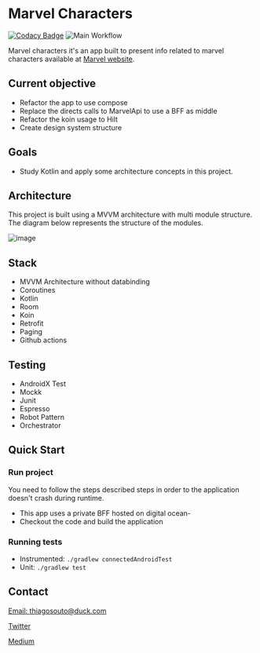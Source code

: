 # Marvel Characters

[![Codacy Badge](https://app.codacy.com/project/badge/Grade/1cf3763119e849af8a12f681635b76f1)](https://www.codacy.com/gh/othiagosouto/MarvelPoc/dashboard?utm_source=github.com&amp;utm_medium=referral&amp;utm_content=othiagosouto/MarvelPoc&amp;utm_campaign=Badge_Grade)
![Main Workflow](https://github.com/othiagosouto/marvelpoc/workflows/Main/badge.svg)

Marvel characters it's an app built to present info related to marvel characters available at [Marvel website](https://developer.marvel.com/docs).

## Current objective

-   Refactor the app to use compose
-   Replace the directs calls to MarvelApi to use a BFF as middle
-   Refactor the koin usage to Hilt
-   Create design system structure

## Goals

-   Study Kotlin and apply some architecture concepts in this project.

## Architecture

This project is built using a MVVM architecture with multi module structure. The diagram below represents the structure of the modules.

![image](https://user-images.githubusercontent.com/5900020/82272449-098f2c00-9951-11ea-9bcf-13ea55b1d6f3.png)

## Stack

-   MVVM Architecture without databinding
-   Coroutines
-   Kotlin
-   Room
-   Koin
-   Retrofit
-   Paging
-   Github actions

## Testing

-   AndroidX Test
-   Mockk
-   Junit
-   Espresso
-   Robot Pattern
-   Orchestrator

## Quick Start

### Run project

You need to follow the steps described steps in order to the application doesn't crash during runtime.

-   This app uses a private BFF hosted on digital ocean-
-   Checkout the code and build the application

### Running tests

-   Instrumented: `./gradlew connectedAndroidTest`
-   Unit: `./gradlew test`

## Contact

[Email: thiagosouto@duck.com](mailto:thiagosouto@duck.com)

[Twitter](https://twitter.com/othiagosouto)

[Medium](https://othiagosouto.medium.com/)
